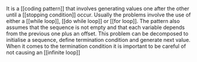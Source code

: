 It is a [[coding pattern]] that involves generating values one after the other until a [[stopping condition]] occur.
Usually the problems involve the use of either a [[while loop]], [[do while loop]] or [[for loop]].
The pattern also assumes that the sequence is not empty and that each variable depends from the previous one plus an offset.
This problem can be decomposed to initialise a sequence, define termination condition and generate next value. 
When it comes to the termination condition it is important to be careful of not causing an [[infinite loop]]